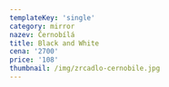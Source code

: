 ```yaml
---
templateKey: 'single'
category: mirror
nazev: Černobílá
title: Black and White
cena: '2700'
price: '108'
thumbnail: /img/zrcadlo-cernobile.jpg
---
```

